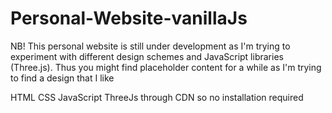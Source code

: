 # Personal-Website-vanillaJs

NB! This personal website is still under development as I'm trying to experiment with different design schemes and JavaScript libraries (Three.js). Thus you might find placeholder content for a while as I'm trying to find a design that I like

HTML
CSS
JavaScript
ThreeJs through CDN so no installation required
